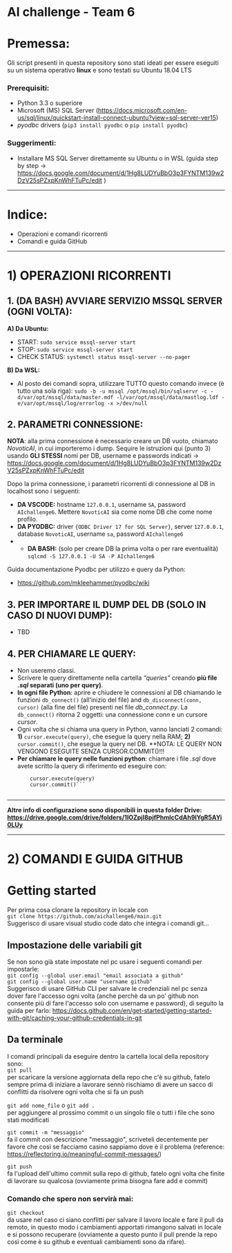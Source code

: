 # AI challenge - Team 6
# Premessa:
Gli script presenti in questa repository sono stati ideati per essere eseguiti su un sistema operativo **linux** e sono testati su Ubuntu 18.04 LTS  
### Prerequisiti:  
* Python 3.3 o superiore   
* Microsoft (MS) SQL Server (https://docs.microsoft.com/en-us/sql/linux/quickstart-install-connect-ubuntu?view=sql-server-ver15)  
* *pyodbc* drivers (```pip3 install pyodbc``` o ```pip install pyodbc```)  
### Suggerimenti:  
* Installare MS SQL Server direttamente su Ubuntu o in WSL (guida step by step -> https://docs.google.com/document/d/1Hg8LUDYuBbO3p3FYNTM139w2DzV25sPZxpKnWhFTuPc/edit )

---

# Indice:
* Operazioni e comandi ricorrenti
* Comandi e guida GitHub


---

# 1) OPERAZIONI RICORRENTI

## 1. (DA BASH) AVVIARE SERVIZIO MSSQL SERVER (OGNI VOLTA):
**A) Da Ubuntu:**
* START: ```sudo service mssql-server start```
* STOP: ```sudo service mssql-server start```
* CHECK STATUS: ```systemctl status mssql-server --no-pager```

**B) Da WSL:**
* Al posto dei comandi sopra, utilizzare TUTTO questo comando invece (è tutto una sola riga): ```sudo -b -u mssql /opt/mssql/bin/sqlservr -c -d/var/opt/mssql/data/master.mdf -l/var/opt/mssql/data/mastlog.ldf -e/var/opt/mssql/log/errorlog -x >/dev/null```




## 2. PARAMETRI CONNESSIONE:
**NOTA**: alla prima connessione è necessario creare un DB vuoto, chiamato *NovoticAI*, in cui importeremo i dump. Sequire le istruzioni qui (punto 3) usando **GLI STESSI** nomi per DB, username e passwords indicati -> https://docs.google.com/document/d/1Hg8LUDYuBbO3p3FYNTM139w2DzV25sPZxpKnWhFTuPc/edit

Dopo la prima connessione, i parametri ricorrenti di connessione al DB in localhost sono i seguenti:
* **DA VSCODE:** hostname ```127.0.0.1```, username ```SA```, password ```AIchallenge6```. Mettere ```NovoticAI``` sia come nome DB che come nome profilo.
* **DA PYODBC:** driver ```{ODBC Driver 17 for SQL Server}```, server ```127.0.0.1```, database ```NovoticAI```, username ```sa```, password ```AIchallenge6```
* * **DA BASH:** (solo per creare DB la prima volta o per rare eventualità) ```sqlcmd -S 127.0.0.1 -U SA -P AIchallenge6```

Guida documentazione Pyodbc per utilizzo e query da Python:
* https://github.com/mkleehammer/pyodbc/wiki


## 3. PER IMPORTARE IL DUMP DEL DB (SOLO IN CASO DI NUOVI DUMP):
* TBD


## 4. PER CHIAMARE LE QUERY:
* Non useremo classi.
* Scrivere le query direttamente nella cartella *“queries”* creando **più file *.sql* separati (uno per query)**.
* **In ogni file Python**: aprire e chiudere le connessioni al DB chiamando le funzioni ```db_connect()``` (all'inizio del file) and ```db_disconnect(conn, cursor)``` (alla fine del file) presenti nel file *db_connect.py*. La ```db_connect()``` ritorna 2 oggetti: una connessione *conn* e un cursore *cursor*.
* Ogni volta che si chiama una query in Python, vanno lanciati 2 comandi: **1)** ```cursor.execute(query)```, che esegue la query nella RAM; **2)** ```cursor.commit()```, che esegue la query nel DB. **NOTA: LE QUERY NON VENGONO ESEGUITE SENZA CURSOR.COMMIT()!!!
* **Per chiamare le query nelle funzioni python**: chiamare i file *.sql* dove avete scritto la query di riferimento ed eseguire con:
    ```with open('./queries/<filename>.sql', mode='r') as query:
        cursor.execute(query)
        cursor.commit()```


---

**Altre info di configurazione sono disponibili in questa folder Drive: https://drive.google.com/drive/folders/1lOZpjl8pjfPhmlcCdAh9lYgR5AYi0LUy**

---


# 2) COMANDI E GUIDA GITHUB
# Getting started
Per prima cosa clonare la repository in locale con  
```git clone https://github.com/aichallenge6/main.git```  
Suggerisco di usare visual studio code dato che integra i comandi git...  
## Impostazione delle variabili git
Se non sono già state impostate nel pc usare i seguenti comandi per impostarle:  
```git config --global user.email "email associata a github"```  
```git config --global user.name "username github"```  
Suggerisco di usare GitHub CLI per salvare le credenziali nel pc senza dover fare l'accesso ogni volta (anche perchè da un po' github non consente più di fare l'accesso solo con username e password), di seguito la guida per farlo: https://docs.github.com/en/get-started/getting-started-with-git/caching-your-github-credentials-in-git
## Da terminale
I comandi principali da eseguire dentro la cartella local della repository sono:  
```git pull```   
per scaricare la versione aggiornata della repo che c'è su github, fatelo sempre prima di iniziare a lavorare sennò rischiamo di avere un sacco di conflitti da risolvere ogni volta che si fa un push    

```git add nome_file``` o ```git add .```   
per aggiungere al prossimo commit o un singolo file o tutti i file che sono stati modificati  
  
```git commit -m "messaggio"```  
fa il commit con descrizione "messaggio", scriveteli decentemente per favore che così se facciamo casino sappiamo dove è il problema (reference: https://reflectoring.io/meaningful-commit-messages/) 


```git push```  
fa l'upload dell'ultimo commit sulla repo di github, fatelo ogni volta che finite di lavorare su qualcosa (ovviamente prima bisogna fare add e commit)  
  
### Comando che spero non servirà mai:  
```git checkout```  
da usare nel caso ci siano conflitti per salvare il lavoro locale e fare il pull da remoto, in questo modo i cambiamenti apportati rimangono salvati in locale e si possono recuperare (ovviamente a questo punto il pull prende la repo così come è su github e eventuali cambiamenti sono da rifare).

